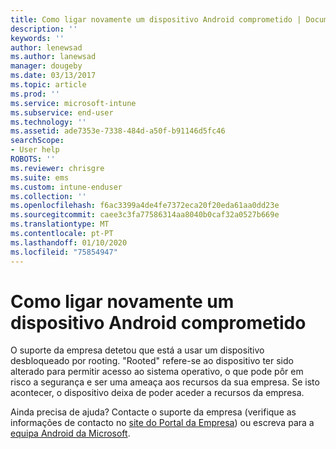 ```yaml
---
title: Como ligar novamente um dispositivo Android comprometido | Documentos da Microsoft
description: ''
keywords: ''
author: lenewsad
ms.author: lanewsad
manager: dougeby
ms.date: 03/13/2017
ms.topic: article
ms.prod: ''
ms.service: microsoft-intune
ms.subservice: end-user
ms.technology: ''
ms.assetid: ade7353e-7338-484d-a50f-b91146d5fc46
searchScope:
- User help
ROBOTS: ''
ms.reviewer: chrisgre
ms.suite: ems
ms.custom: intune-enduser
ms.collection: ''
ms.openlocfilehash: f6ac3399a4de4fe7372eca20f20eda61aa0dd23e
ms.sourcegitcommit: caee3c3fa77586314aa8040b0caf32a0527b669e
ms.translationtype: MT
ms.contentlocale: pt-PT
ms.lasthandoff: 01/10/2020
ms.locfileid: "75854947"
---
```

# <a name="how-to-reconnect-a-compromised-android-device"></a>Como ligar novamente um dispositivo Android comprometido

O suporte da empresa detetou que está a usar um dispositivo desbloqueado por rooting. "Rooted" refere-se ao dispositivo ter sido alterado para permitir acesso ao sistema operativo, o que pode pôr em risco a segurança e ser uma ameaça aos recursos da sua empresa. Se isto acontecer, o dispositivo deixa de poder aceder a recursos da empresa.

Ainda precisa de ajuda? Contacte o suporte da empresa (verifique as informações de contacto no [site do Portal da Empresa](https://go.microsoft.com/fwlink/?linkid=2010980)) ou escreva para a <a href="mailto:wintunedroidfbk@microsoft.com?subject=I'm having trouble with a rooted device&body=Describe the issue you're experiencing here.">equipa Android da Microsoft</a>.
